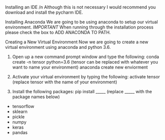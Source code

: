 Installing an IDE /n
Although this is not necessary I would recommend you download and install the pycharm IDE.

Installing Anaconda
We are going to be using anaconda to setup our virtual environment. 
*IMPORTANT* When running through the installation process please check the box to ADD ANACONDA TO PATH.

Creating a New Virtual Environment
Now we are going to create a new virtual environment using anaconda and python 3.6.

1. Open up a new command prompt window and type the following: conda create -n tensor python=3.6 (tensor can be replaced with whatever you want to name your environment)
anaconda create new enviorment

2. Activate your virtual environment by typing the following: activate tensor (replace tensor with the name of your environment)


3. Install the following packages: pip install _____    (replace _____ with the package names below)
- tensorflow
- sklearn
- pickle
- numpy
- keras
- pandas


